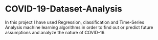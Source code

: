 # COVID-19-Dataset-Analysis

In this project I have used Regression, classification and Time-Series Analysis machine learning algorithms in order to find out or predict future assumptions and analyze the nature of COVID-19.
